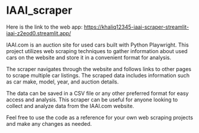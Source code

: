 # IAAI_scraper
Here is the link to the web app: https://khaliq12345-iaai-scraper-streamlit-iaai-z2eod0.streamlit.app/

IAAI.com is an auction site for used cars built with Python Playwright. 
This project utilizes web scraping techniques to gather information about used cars on the website and store it in a convenient format for analysis.

The scraper navigates through the website and follows links to other pages to scrape multiple car listings. 
The scraped data includes information such as car make, model, year, and auction details.

The data can be saved in a CSV file or any other preferred format for easy access and analysis. 
This scraper can be useful for anyone looking to collect and analyze data from the IAAI.com website.

Feel free to use the code as a reference for your own web scraping projects and make any changes as needed.
